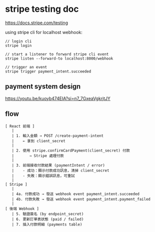 
# stripe testing doc

https://docs.stripe.com/testing

using stripe cli for localhost webhook:
```
// login cli
stripe login

// start a listener to forward stripe cli event
stripe listen --forward-to localhost:8000/webhook

// trigger an event
stripe trigger payment_intent.succeeded
```


## payment system design
https://youtu.be/kuoyb474EIA?si=n7_7GxeaVgkrjtJY



## flow
```
[ React 前端 ]
   |
   | 1. 輸入金額 → POST /create-payment-intent
   |    ← 拿到 client_secret
   |
   | 2. 使用 stripe.confirmCardPayment(client_secret) 付款
   |       → Stripe 處理付款
   |
   | 3. 前端接收付款結果 (paymentIntent / error)
   |    - 成功：顯示付款成功訊息，清掉 client_secret
   |    - 失敗：顯示錯誤訊息，可重試
   |
[ Stripe ]
   |
   | 4a. 付款成功 → 發送 webhook event payment_intent.succeeded
   | 4b. 付款失敗 → 發送 webhook event payment_intent.payment_failed
   |
[ 後端 Webhook ]
   | 5. 驗證簽名 (by endpoint_secret)
   | 6. 更新訂單表狀態 (paid / failed)
   | 7. 插入付款明細 (payments table)
```